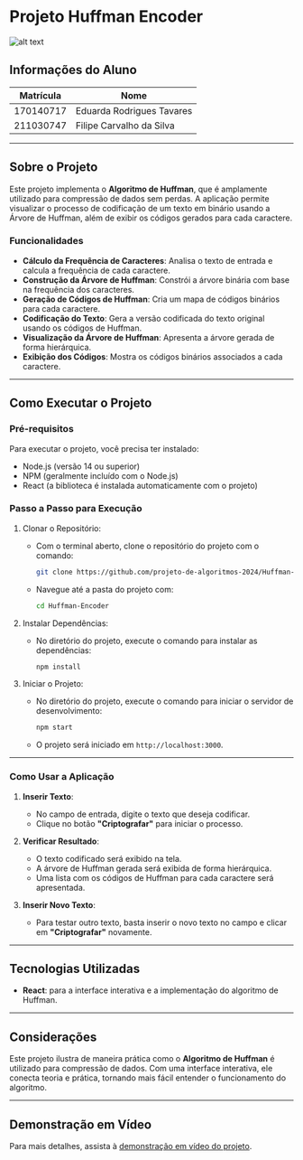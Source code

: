 # Projeto Huffman Encoder

![alt text](image.png)

## Informações do Aluno
| Matrícula  | Nome           |
|------------|----------------|
| 170140717 | Eduarda Rodrigues Tavares |
| 211030747 | Filipe Carvalho da Silva  |

---

## Sobre o Projeto
Este projeto implementa o **Algoritmo de Huffman**, que é amplamente utilizado para compressão de dados sem perdas. A aplicação permite visualizar o processo de codificação de um texto em binário usando a Árvore de Huffman, além de exibir os códigos gerados para cada caractere.

### Funcionalidades
- **Cálculo da Frequência de Caracteres**: Analisa o texto de entrada e calcula a frequência de cada caractere.
- **Construção da Árvore de Huffman**: Constrói a árvore binária com base na frequência dos caracteres.
- **Geração de Códigos de Huffman**: Cria um mapa de códigos binários para cada caractere.
- **Codificação do Texto**: Gera a versão codificada do texto original usando os códigos de Huffman.
- **Visualização da Árvore de Huffman**: Apresenta a árvore gerada de forma hierárquica.
- **Exibição dos Códigos**: Mostra os códigos binários associados a cada caractere.

---

## Como Executar o Projeto

### Pré-requisitos
Para executar o projeto, você precisa ter instalado:
- Node.js (versão 14 ou superior)
- NPM (geralmente incluído com o Node.js)
- React (a biblioteca é instalada automaticamente com o projeto)

### Passo a Passo para Execução

1. Clonar o Repositório:
   - Com o terminal aberto, clone o repositório do projeto com o comando:
      ```bash
      git clone https://github.com/projeto-de-algoritmos-2024/Huffman-Encoder.git
      ```
   - Navegue até a pasta do projeto com:
      ```bash
      cd Huffman-Encoder
      ```

2. Instalar Dependências:
   - No diretório do projeto, execute o comando para instalar as dependências:
      ```bash
      npm install
      ```

3. Iniciar o Projeto:
   - No diretório do projeto, execute o comando para iniciar o servidor de desenvolvimento:
      ```bash
      npm start
      ```
   - O projeto será iniciado em `http://localhost:3000`.

---

### Como Usar a Aplicação

1. **Inserir Texto**:
   - No campo de entrada, digite o texto que deseja codificar.
   - Clique no botão **"Criptografar"** para iniciar o processo.

2. **Verificar Resultado**:
   - O texto codificado será exibido na tela.
   - A árvore de Huffman gerada será exibida de forma hierárquica.
   - Uma lista com os códigos de Huffman para cada caractere será apresentada.

3. **Inserir Novo Texto**:
   - Para testar outro texto, basta inserir o novo texto no campo e clicar em **"Criptografar"** novamente.

---

## Tecnologias Utilizadas
- **React**: para a interface interativa e a implementação do algoritmo de Huffman.

---

## Considerações
Este projeto ilustra de maneira prática como o **Algoritmo de Huffman** é utilizado para compressão de dados. Com uma interface interativa, ele conecta teoria e prática, tornando mais fácil entender o funcionamento do algoritmo.

---

## Demonstração em Vídeo
Para mais detalhes, assista à [demonstração em vídeo do projeto]().
